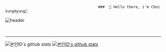                                               ###  👋 Hello there, i'm Choi SungHyung🌱

![header](https://capsule-render.vercel.app/api?type=cylinder&color=000000&height=150&section=header&text=CSH%20Github&fontColor=ffffff&fontSize=70&animation=fadeIn&fontAlignY=55&desc=%20&descAlignY=62&descAlign=62)

<br>

---

![본인ID's github stats](https://github-readme-stats.vercel.app/api?username=snoopy1224&show_icons=true)
[![본인ID's github stats](https://github-readme-stats.vercel.app/api/top-langs/?username=snoopy1224&show_icons=true&hide_border=true&title_color=004386&icon_color=004386&layout=compact)](https://github.com/snoopy1224)



<!--
**snoopy1224/snoopy1224** is a ✨ _special_ ✨ repository because its `README.md` (this file) appears on your GitHub profile.

Here are some ideas to get you started:

- 🔭 I’m currently working on ...
- 🌱 I’m currently learning ...
- 👯 I’m looking to collaborate on ...
- 🤔 I’m looking for help with ...
- 💬 Ask me about ...
- 📫 How to reach me: ...
- 😄 Pronouns: ...
- ⚡ Fun fact: ...
-->
